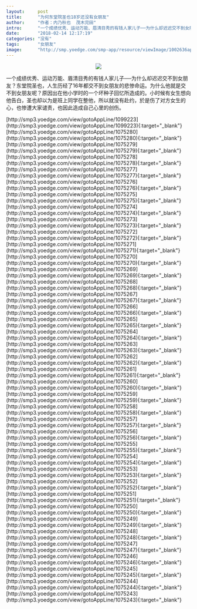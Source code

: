 ```yaml
---
layout:     post
title:      "为何东堂院圣也18岁还没有女朋友"
author:     "作者：内乃秋也  茂木完田"
intro:      "一个成绩优秀、运动万能、眉清目秀的有钱人家儿子──为什么却迟迟交不到女朋友？东堂院圣也，人生历经了16年都交不到女朋友的悲惨命运。为什么他就是交不到女朋友呢？原因出在他小学时的一个坏种子回忆所造成的。小时候有女生想向他告白，圣也却以为是班上同学在整他，所以就没有赴约，於是伤了对方女生的心，也惨遭大家谴责，也因此造成自己心里的创伤。"
date:       "2018-02-14 12:17:19"
categories: "没有"
tags:       "女朋友"
image:      "http://smp.yoedge.com/smp-app/resource/viewImage/1002636appline.png"
---
```

<div style="text-align: center">
<p><img src="http://smp.yoedge.com/smp-app/resource/viewImage/1002636appline.png"/></p>
</div>
<p class="post-meta">
<span>一个成绩优秀、运动万能、眉清目秀的有钱人家儿子──为什么却迟迟交不到女朋友？东堂院圣也，人生历经了16年都交不到女朋友的悲惨命运。为什么他就是交不到女朋友呢？原因出在他小学时的一个坏种子回忆所造成的。小时候有女生想向他告白，圣也却以为是班上同学在整他，所以就没有赴约，於是伤了对方女生的心，也惨遭大家谴责，也因此造成自己心里的创伤。</span>
</p>
[http://smp3.yoedge.com/view/gotoAppLine/1099223](http://smp3.yoedge.com/view/gotoAppLine/1099223){:target="_blank"}
[http://smp3.yoedge.com/view/gotoAppLine/1075280](http://smp3.yoedge.com/view/gotoAppLine/1075280){:target="_blank"}
[http://smp3.yoedge.com/view/gotoAppLine/1075279](http://smp3.yoedge.com/view/gotoAppLine/1075279){:target="_blank"}
[http://smp3.yoedge.com/view/gotoAppLine/1075278](http://smp3.yoedge.com/view/gotoAppLine/1075278){:target="_blank"}
[http://smp3.yoedge.com/view/gotoAppLine/1075277](http://smp3.yoedge.com/view/gotoAppLine/1075277){:target="_blank"}
[http://smp3.yoedge.com/view/gotoAppLine/1075276](http://smp3.yoedge.com/view/gotoAppLine/1075276){:target="_blank"}
[http://smp3.yoedge.com/view/gotoAppLine/1075275](http://smp3.yoedge.com/view/gotoAppLine/1075275){:target="_blank"}
[http://smp3.yoedge.com/view/gotoAppLine/1075274](http://smp3.yoedge.com/view/gotoAppLine/1075274){:target="_blank"}
[http://smp3.yoedge.com/view/gotoAppLine/1075273](http://smp3.yoedge.com/view/gotoAppLine/1075273){:target="_blank"}
[http://smp3.yoedge.com/view/gotoAppLine/1075272](http://smp3.yoedge.com/view/gotoAppLine/1075272){:target="_blank"}
[http://smp3.yoedge.com/view/gotoAppLine/1075271](http://smp3.yoedge.com/view/gotoAppLine/1075271){:target="_blank"}
[http://smp3.yoedge.com/view/gotoAppLine/1075270](http://smp3.yoedge.com/view/gotoAppLine/1075270){:target="_blank"}
[http://smp3.yoedge.com/view/gotoAppLine/1075269](http://smp3.yoedge.com/view/gotoAppLine/1075269){:target="_blank"}
[http://smp3.yoedge.com/view/gotoAppLine/1075268](http://smp3.yoedge.com/view/gotoAppLine/1075268){:target="_blank"}
[http://smp3.yoedge.com/view/gotoAppLine/1075267](http://smp3.yoedge.com/view/gotoAppLine/1075267){:target="_blank"}
[http://smp3.yoedge.com/view/gotoAppLine/1075266](http://smp3.yoedge.com/view/gotoAppLine/1075266){:target="_blank"}
[http://smp3.yoedge.com/view/gotoAppLine/1075265](http://smp3.yoedge.com/view/gotoAppLine/1075265){:target="_blank"}
[http://smp3.yoedge.com/view/gotoAppLine/1075264](http://smp3.yoedge.com/view/gotoAppLine/1075264){:target="_blank"}
[http://smp3.yoedge.com/view/gotoAppLine/1075263](http://smp3.yoedge.com/view/gotoAppLine/1075263){:target="_blank"}
[http://smp3.yoedge.com/view/gotoAppLine/1075262](http://smp3.yoedge.com/view/gotoAppLine/1075262){:target="_blank"}
[http://smp3.yoedge.com/view/gotoAppLine/1075261](http://smp3.yoedge.com/view/gotoAppLine/1075261){:target="_blank"}
[http://smp3.yoedge.com/view/gotoAppLine/1075260](http://smp3.yoedge.com/view/gotoAppLine/1075260){:target="_blank"}
[http://smp3.yoedge.com/view/gotoAppLine/1075259](http://smp3.yoedge.com/view/gotoAppLine/1075259){:target="_blank"}
[http://smp3.yoedge.com/view/gotoAppLine/1075258](http://smp3.yoedge.com/view/gotoAppLine/1075258){:target="_blank"}
[http://smp3.yoedge.com/view/gotoAppLine/1075257](http://smp3.yoedge.com/view/gotoAppLine/1075257){:target="_blank"}
[http://smp3.yoedge.com/view/gotoAppLine/1075256](http://smp3.yoedge.com/view/gotoAppLine/1075256){:target="_blank"}
[http://smp3.yoedge.com/view/gotoAppLine/1075255](http://smp3.yoedge.com/view/gotoAppLine/1075255){:target="_blank"}
[http://smp3.yoedge.com/view/gotoAppLine/1075254](http://smp3.yoedge.com/view/gotoAppLine/1075254){:target="_blank"}
[http://smp3.yoedge.com/view/gotoAppLine/1075253](http://smp3.yoedge.com/view/gotoAppLine/1075253){:target="_blank"}
[http://smp3.yoedge.com/view/gotoAppLine/1075252](http://smp3.yoedge.com/view/gotoAppLine/1075252){:target="_blank"}
[http://smp3.yoedge.com/view/gotoAppLine/1075251](http://smp3.yoedge.com/view/gotoAppLine/1075251){:target="_blank"}
[http://smp3.yoedge.com/view/gotoAppLine/1075250](http://smp3.yoedge.com/view/gotoAppLine/1075250){:target="_blank"}
[http://smp3.yoedge.com/view/gotoAppLine/1075249](http://smp3.yoedge.com/view/gotoAppLine/1075249){:target="_blank"}
[http://smp3.yoedge.com/view/gotoAppLine/1075248](http://smp3.yoedge.com/view/gotoAppLine/1075248){:target="_blank"}
[http://smp3.yoedge.com/view/gotoAppLine/1075247](http://smp3.yoedge.com/view/gotoAppLine/1075247){:target="_blank"}
[http://smp3.yoedge.com/view/gotoAppLine/1075246](http://smp3.yoedge.com/view/gotoAppLine/1075246){:target="_blank"}
[http://smp3.yoedge.com/view/gotoAppLine/1075245](http://smp3.yoedge.com/view/gotoAppLine/1075245){:target="_blank"}
[http://smp3.yoedge.com/view/gotoAppLine/1075244](http://smp3.yoedge.com/view/gotoAppLine/1075244){:target="_blank"}
[http://smp3.yoedge.com/view/gotoAppLine/1075243](http://smp3.yoedge.com/view/gotoAppLine/1075243){:target="_blank"}


